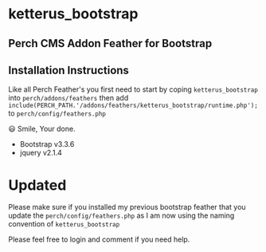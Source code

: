 # ketterus_bootstrap
Perch CMS Addon Feather for Bootstrap
-------------------------
## Installation Instructions
Like all Perch Feather's you first need to start by coping `ketterus_bootstrap` into `perch/addons/feathers` then add `include(PERCH_PATH.'/addons/feathers/ketterus_bootstrap/runtime.php');` to `perch/config/feathers.php`

:smiley: Smile, Your done.

* Bootstrap v3.3.6
* jquery v2.1.4

# Updated
Please make sure if you installed my previous bootstrap feather that you update the `perch/config/feathers.php` as I am now using the naming convention of `ketterus_bootstrap`

Please feel free to login and comment if you need help.
